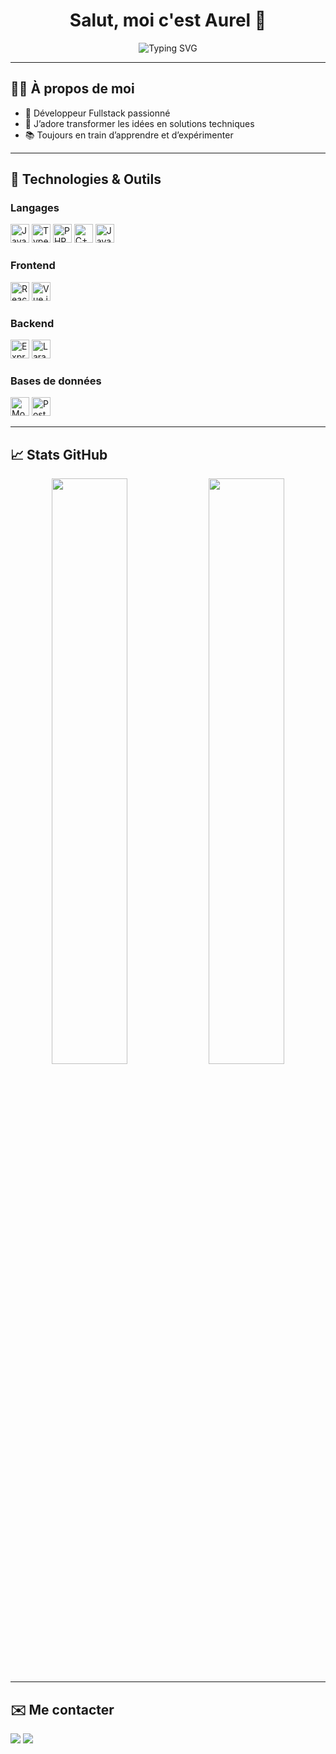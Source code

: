 <h1 align="center">Salut, moi c'est Aurel 👋</h1>

<div align="center">
  <img src="https://readme-typing-svg.demolab.com?font=Fira+Code&duration=3000&pause=1000&color=1D9BF0&center=true&vCenter=true&width=435&lines=Développeur+Fullstack;Passionné+par+l'Open+Source;Amoureux+du+code+propre+et+des+performances" alt="Typing SVG" />
</div>

---

## 👨‍💻 À propos de moi

- 🎯 Développeur Fullstack passionné
- 🔁 J’adore transformer les idées en solutions techniques
- 📚 Toujours en train d’apprendre et d’expérimenter

---

## 🚀 Technologies & Outils

### Langages
<p>
  <img src="https://cdn.jsdelivr.net/gh/devicons/devicon/icons/javascript/javascript-original.svg" height="30" alt="JavaScript" />
  <img src="https://cdn.jsdelivr.net/gh/devicons/devicon/icons/typescript/typescript-original.svg" height="30" alt="TypeScript" />
  <img src="https://cdn.jsdelivr.net/gh/devicons/devicon/icons/php/php-original.svg" height="30" alt="PHP" />
  <img src="https://cdn.jsdelivr.net/gh/devicons/devicon/icons/cplusplus/cplusplus-original.svg" height="30" alt="C++" />
  <img src="https://cdn.jsdelivr.net/gh/devicons/devicon/icons/java/java-original.svg" height="30" alt="Java" />
</p>

### Frontend
<p>
  <img src="https://cdn.jsdelivr.net/gh/devicons/devicon/icons/react/react-original.svg" height="30" alt="React" />
  <img src="https://cdn.jsdelivr.net/gh/devicons/devicon/icons/vuejs/vuejs-original.svg" height="30" alt="Vue.js" />
</p>

### Backend
<p>
  <img src="https://cdn.jsdelivr.net/gh/devicons/devicon/icons/express/express-original.svg" height="30" alt="Express.js" />
  <img src="https://cdn.jsdelivr.net/gh/devicons/devicon/icons/laravel/laravel-plain.svg" height="30" alt="Laravel" />
</p>

### Bases de données
<p>
  <img src="https://cdn.jsdelivr.net/gh/devicons/devicon/icons/mongodb/mongodb-original.svg" height="30" alt="MongoDB" />
  <img src="https://cdn.jsdelivr.net/gh/devicons/devicon/icons/postgresql/postgresql-original.svg" height="30" alt="PostgreSQL" />
</p>

---

## 📈 Stats GitHub

<div align="center">
  <img src="https://github-readme-stats.vercel.app/api?username=ton-username&show_icons=true&theme=github_dark&hide_border=true" width="49%" />
  <img src="https://github-readme-streak-stats.herokuapp.com?user=ton-username&theme=github-dark&hide_border=true" width="49%" />
</div>

---

## ✉️ Me contacter

<p>
  <a href="mailto:ton.email@example.com"><img src="https://img.shields.io/badge/Email-D14836?style=for-the-badge&logo=gmail&logoColor=white"/></a>
  <a href="https://www.linkedin.com/in/tonprofil/"><img src="https://img.shields.io/badge/LinkedIn-0A66C2?style=for-the-badge&logo=linkedin&logoColor=white"/></a>
</p>
